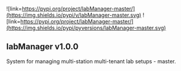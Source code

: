 ![link=https://pypi.org/project/labManager-master/](https://img.shields.io/pypi/v/labManager-master.svg) ![link=https://pypi.org/project/labManager-master/](https://img.shields.io/pypi/pyversions/labManager-master.svg)

## labManager v1.0.0
System for managing multi-station multi-tenant lab setups - master.
